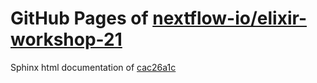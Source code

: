 GitHub Pages of [nextflow-io/elixir-workshop-21](https://github.com/nextflow-io/elixir-workshop-21.git)
===
Sphinx html documentation of [cac26a1c](https://github.com/nextflow-io/elixir-workshop-21/tree/cac26a1cfdc4ac00f60bd47fdb4512490a567fcf)
